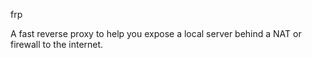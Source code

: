 frp

A fast reverse proxy to help you expose a local server behind a NAT or firewall to the internet.
